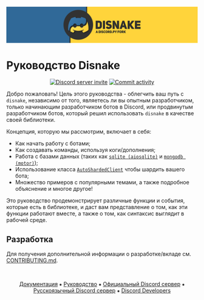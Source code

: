 [![Disnake Banner](https://raw.githubusercontent.com/DisnakeDev/disnake/master/assets/banner.png)](https://disnake.dev/)

# Руководство Disnake

<p align="center">
    <a href="https://discord.gg/PZZ9P7yBSN"><img src="https://img.shields.io/discord/983119421214187520?style=for-the-badge&color=5865f2&logo=discord&logoColor=ffffff&label=discord" alt="Discord server invite" /></a>
    <a href="https://github.com/disnake-ru/guide/commits"><img src="https://img.shields.io/github/commit-activity/w/disnake/guide.svg?style=for-the-badge" alt="Commit activity" /></a>
</p>

Добро пожаловать! Цель этого руководства - облегчить ваш путь с `disnake`, независимо от того, являетесь ли вы опытным
разработчиком, только начинающим разработчиком ботов в Discord, или продвинутым разработчиком ботов, который решил
использовать `disnake` в качестве своей библиотеки.

Концепция, которую мы рассмотрим, включает в себя:

-   Как начать работу с ботами;
-   Как создавать команды, используя коги/дополнения;
-   Работа с базами данных (таких как [`sqlite (aiosqlite)`][sqlite-docs] и [`mongodb (motor)`][motor-docs]);
-   Использование класса [`AutoShardedClient`](https://disnake.readthedocs.io/en/latest/api.html#disnake.AutoShardedClient)
    чтобы шардить вашего бота;
-   Множество примеров с популярными темами, а также подробное объяснение и многое другое!

[sqlite-docs]: https://docs.python.org/3/library/sqlite3.html
[motor-docs]: https://motor.readthedocs.io/en/stable/

Это руководство продемонстрирует различные функции и события, которые есть в библиотеке, и даст вам представление о том,
как эти функции работают вместе, а также о том, как синтаксис выглядит в рабочей среде.

## Разработка

Для получения дополнительной информации о разработке/вкладе см. [CONTRIBUTING.md](./.github/CONTRIBUTING.md).

<br />
<p align="center">
    <a href="https://docs.disnake.dev/">Документация</a>
    ⁕
    <a href="https://ru.guide.disnake.dev/">Руководство</a>
    ⁕
    <a href="https://discord.gg/disnake">Официальный Discord сервер</a>
    ⁕
    <a href="https://discord.gg/PZZ9P7yBSN">Русскоязычный Discord сервер</a>
    ⁕
    <a href="https://discord.gg/discord-developers">Discord Developers</a>
</p>
<br />
